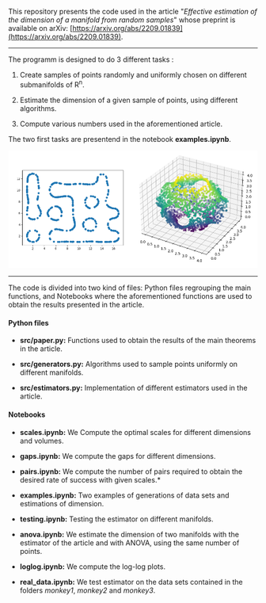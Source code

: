 This repository presents the code used in the article "*Effective estimation of the dimension of a manifold from random samples*" whose preprint is available on arXiv: [https://arxiv.org/abs/2209.01839](https://arxiv.org/abs/2209.01839).

***

The programm is designed to do 3 different tasks :

1) Create samples of points randomly and uniformly chosen on different submanifolds of R<sup>n</sup>.

2) Estimate the dimension of a given sample of points, using different algorithms.

3) Compute various numbers used in the aforementioned article.

The two first tasks are presentend in the notebook **examples.ipynb**.

<img src="samples.png" />


***

The code is divided into two kind of files: Python files regrouping the main functions, and Notebooks where the aforementioned functions are used to obtain the results presented in the article.

#### Python files
- **src/paper.py:** Functions used to obtain the results of the main theorems in the article.

- **src/generators.py:** Algorithms used to sample points uniformly on different manifolds.

- **src/estimators.py:** Implementation of different estimators used in the article.

#### Notebooks
- **scales.ipynb:** We Compute the optimal scales for different dimensions and volumes.

- **gaps.ipynb:** We compute the gaps for different dimensions.

- **pairs.ipynb:** We compute the number of pairs required to obtain the desired rate of success with given scales.*

- **examples.ipynb:** Two examples of generations of data sets and estimations of dimension.

- **testing.ipynb:** Testing the estimator on different manifolds.

- **anova.ipynb:** We estimate the dimension of two manifolds with the estimator of the article and with ANOVA, using the same number of points.

- **loglog.ipynb:** We compute the log-log plots.

- **real_data.ipynb:** We test estimator on the data sets contained in the folders *monkey1*, *monkey2* and *monkey3*.